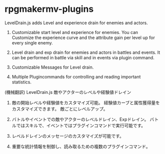 # rpgmakermv-plugins

LevelDrain.js adds Level and experience drain for enemies and actors.

   1. Customizable start level and experience for enemies.
      You can Customize the experience curve and the attribute gain per 
      level up for every single enemy.

   2. Level drain and exp drain for enemies and actors in battles and events.
      It can be performed in battle via skill and in events via plugin command.

   3. Customizable Messages for Level drain.

   4. Multiple Plugincommands for controlling and reading important statistics. 

(機械翻訳)
LevelDrain.js 敵やアクターのレベルや経験値ドレイン

   1. 敵の開始レベルや経験値をカスタマイズ可能。
      経験値カーブと属性獲得量をカスタマイズできます。
      敵ごとにレベルアップ。

   2. バトルやイベントでの敵やアクターのレベルドレイン、Expドレイン。
      バトルではスキルで、イベントではプラグインコマンドで実行可能です。

   3. レベルドレインのメッセージのカスタマイズが可能です。

   4. 重要な統計情報を制御し、読み取るための複数のプラグインコマンド。
